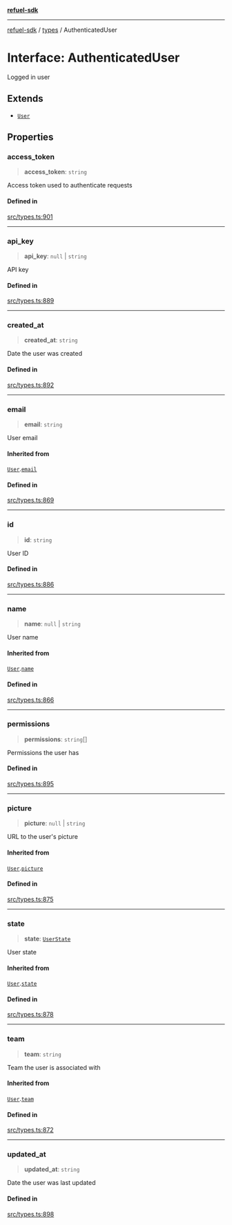 [**refuel-sdk**](../../README.md)

***

[refuel-sdk](../../modules.md) / [types](../README.md) / AuthenticatedUser

# Interface: AuthenticatedUser

Logged in user

## Extends

- [`User`](User.md)

## Properties

### access\_token

> **access\_token**: `string`

Access token used to authenticate requests

#### Defined in

[src/types.ts:901](https://github.com/refuel-ai/refuel-sdk/blob/ce96b857bf5c9f1c73e98ea4629535109c473935/src/types.ts#L901)

***

### api\_key

> **api\_key**: `null` \| `string`

API key

#### Defined in

[src/types.ts:889](https://github.com/refuel-ai/refuel-sdk/blob/ce96b857bf5c9f1c73e98ea4629535109c473935/src/types.ts#L889)

***

### created\_at

> **created\_at**: `string`

Date the user was created

#### Defined in

[src/types.ts:892](https://github.com/refuel-ai/refuel-sdk/blob/ce96b857bf5c9f1c73e98ea4629535109c473935/src/types.ts#L892)

***

### email

> **email**: `string`

User email

#### Inherited from

[`User`](User.md).[`email`](User.md#email)

#### Defined in

[src/types.ts:869](https://github.com/refuel-ai/refuel-sdk/blob/ce96b857bf5c9f1c73e98ea4629535109c473935/src/types.ts#L869)

***

### id

> **id**: `string`

User ID

#### Defined in

[src/types.ts:886](https://github.com/refuel-ai/refuel-sdk/blob/ce96b857bf5c9f1c73e98ea4629535109c473935/src/types.ts#L886)

***

### name

> **name**: `null` \| `string`

User name

#### Inherited from

[`User`](User.md).[`name`](User.md#name)

#### Defined in

[src/types.ts:866](https://github.com/refuel-ai/refuel-sdk/blob/ce96b857bf5c9f1c73e98ea4629535109c473935/src/types.ts#L866)

***

### permissions

> **permissions**: `string`[]

Permissions the user has

#### Defined in

[src/types.ts:895](https://github.com/refuel-ai/refuel-sdk/blob/ce96b857bf5c9f1c73e98ea4629535109c473935/src/types.ts#L895)

***

### picture

> **picture**: `null` \| `string`

URL to the user's picture

#### Inherited from

[`User`](User.md).[`picture`](User.md#picture)

#### Defined in

[src/types.ts:875](https://github.com/refuel-ai/refuel-sdk/blob/ce96b857bf5c9f1c73e98ea4629535109c473935/src/types.ts#L875)

***

### state

> **state**: [`UserState`](../enumerations/UserState.md)

User state

#### Inherited from

[`User`](User.md).[`state`](User.md#state)

#### Defined in

[src/types.ts:878](https://github.com/refuel-ai/refuel-sdk/blob/ce96b857bf5c9f1c73e98ea4629535109c473935/src/types.ts#L878)

***

### team

> **team**: `string`

Team the user is associated with

#### Inherited from

[`User`](User.md).[`team`](User.md#team)

#### Defined in

[src/types.ts:872](https://github.com/refuel-ai/refuel-sdk/blob/ce96b857bf5c9f1c73e98ea4629535109c473935/src/types.ts#L872)

***

### updated\_at

> **updated\_at**: `string`

Date the user was last updated

#### Defined in

[src/types.ts:898](https://github.com/refuel-ai/refuel-sdk/blob/ce96b857bf5c9f1c73e98ea4629535109c473935/src/types.ts#L898)
